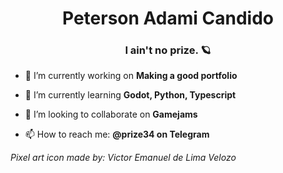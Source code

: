 <h1 align="center">Peterson Adami Candido</h1>
<h3 align="center">I ain't no <b>prize</b>. 🪐</h3>

- 🔭 I’m currently working on <b>Making a good portfolio</b>

- 🌱 I’m currently learning <b>Godot, Python, Typescript</b>

- 👯 I’m looking to collaborate on <b>Gamejams</b>

- 📫 How to reach me: <b>@prize34 on Telegram</b>

_Pixel art icon made by: Victor Emanuel de Lima Velozo_